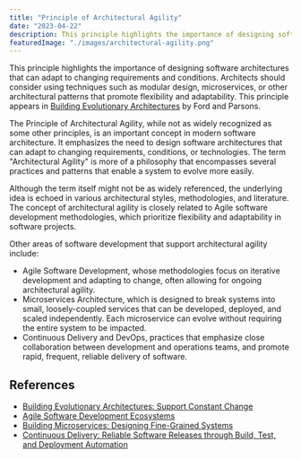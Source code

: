 ```yaml
---
title: "Principle of Architectural Agility"
date: "2023-04-22"
description: This principle highlights the importance of designing software architectures that can adapt to changing requirements and conditions. 
featuredImage: "./images/architectural-agility.png"
---
```


This principle highlights the importance of designing software architectures that can adapt to changing requirements and conditions. Architects should consider using techniques such as modular design, microservices, or other architectural patterns that promote flexibility and adaptability. This principle appears in [Building Evolutionary Architectures](https://amzn.to/41P6J31) by Ford and Parsons.

The Principle of Architectural Agility, while not as widely recognized as some other principles, is an important concept in modern software architecture. It emphasizes the need to design software architectures that can adapt to changing requirements, conditions, or technologies. The term "Architectural Agility" is more of a philosophy that encompasses several practices and patterns that enable a system to evolve more easily.

Although the term itself might not be as widely referenced, the underlying idea is echoed in various architectural styles, methodologies, and literature. The concept of architectural agility is closely related to Agile software development methodologies, which prioritize flexibility and adaptability in software projects.

Other areas of software development that support architectural agility include:

- Agile Software Development, whose methodologies focus on iterative development and adapting to change, often allowing for ongoing architectural agility.
- Microservices Architecture, which is designed to break systems into small, loosely-coupled services that can be developed, deployed, and scaled independently. Each microservice can evolve without requiring the entire system to be impacted.
- Continuous Delivery and DevOps, practices that emphasize close collaboration between development and operations teams, and promote rapid, frequent, reliable delivery of software.

## References

- [Building Evolutionary Architectures: Support Constant Change](https://amzn.to/41P6J31)
- [Agile Software Development Ecosystems](https://amzn.to/41BQc2P)
- [Building Microservices: Designing Fine-Grained Systems](https://amzn.to/3oCG9vR)
- [Continuous Delivery: Reliable Software Releases through Build, Test, and Deployment Automation](https://amzn.to/3LkxvKj)
